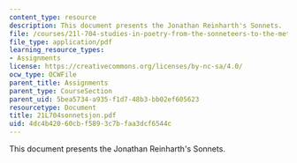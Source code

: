 ```yaml
---
content_type: resource
description: This document presents the Jonathan Reinharth's Sonnets.
file: /courses/21l-704-studies-in-poetry-from-the-sonneteers-to-the-metaphysicals-spring-2006/4dc4b42060cbf5893c7bfaa3dcf6544c_21L704sonnetsjon.pdf
file_type: application/pdf
learning_resource_types:
- Assignments
license: https://creativecommons.org/licenses/by-nc-sa/4.0/
ocw_type: OCWFile
parent_title: Assignments
parent_type: CourseSection
parent_uid: 5bea5734-a935-f1d7-48b3-bb02ef605623
resourcetype: Document
title: 21L704sonnetsjon.pdf
uid: 4dc4b420-60cb-f589-3c7b-faa3dcf6544c
---
```

This document presents the Jonathan Reinharth's Sonnets.